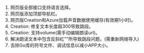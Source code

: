 1. 网页版全部接口支持语言选择。
2. 网页版添加顶部导航栏。
3. 网页版Creation和Azure加载声音数据使用缓存(有效期1小时)。
4. Creation: 修复文本长度超300导致跳段。
5. Creation: 支持volume(需手动编辑朗读url)。
6. 解决朗读文本中包含反斜杠"\"所导致跳段问题。(需重新网络导入)
7. 去除Go库的符号文件、调试信息以减小APP大小。
